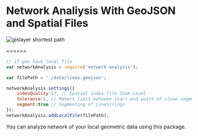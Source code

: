 #  Network Analiysis With GeoJSON and Spatial Files

![gislayer shortest path](https://static.wixstatic.com/media/638a67_02b8a07487954d0aa0e6481f403d2208~mv2.gif)

======


```js
// if you have local file
var networkAnalysis = require('network-analysis');

var filePath = './data/lines.geojson';

networkAnalysis.settings({
    indexQuality:17, // Spatial index Tile Zoom Level
    tolerance:1, // Meters limit between start-end point of close segments
    segment:true // Segmenting of LineStrings
});
networkAnalysis.addLocalFile(filePath);
```
You can analyze network of your local geometric data using this package.


